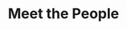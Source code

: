 ---
layout: people
order: 13
title: Meet the People
name: "Sijie Chen"
position: "Post-doc"
current: true
headshot: "sijie.png"
google_scholar: "https://scholar.google.com/citations?user=bhseUuYAAAAJ&hl=en"
bio: "I'm an incoming postdoctoral researcher at the Qiu lab in Stanford. I received my PhD from the Department of Automation at Tsinghua University. During my PhD, I developed 
    new methods for tracking cellular dynamics, curated ensemble cell atlases, and applied them to immunological studies. My current research focuses on understanding cell 
    state transitions and exploring how cells give rise to tissues. In particular, I am interested in developing analysis methods for spatiotemporal cell dynamics and building 
    self-organizing models that perceive internal molecular signals and external interactions, with applications in <i>in-silico</> modeling for mimicking and perturbing organogenesis. 
    Outside the lab, I enjoy cooking and aquascaping."
---